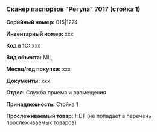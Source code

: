 ### Сканер паспортов "Регула" 7017 (стойка 1) </br>

**Серийный номер:** 015|1274</br>

**Инвентарный номер:** xxx </br>

**Код в 1С:** xxx </br> 

**Вид объекта:** МЦ

**Месяц/год покупки:** xxx </br>

**Документы:** xxx </br>

**Отдел:** Служба приема и размещения </br>

**Принадлежность:** Стойка 1</br>

**Прослеживаемый товар:** НЕТ (не попадает в перечень прослеживаемых товаров)
